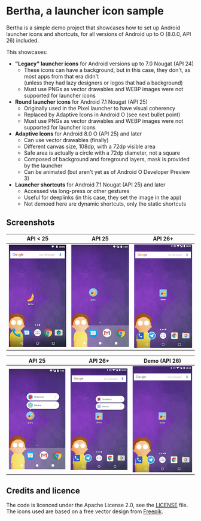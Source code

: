 # Bertha, a launcher icon sample
Bertha is a simple demo project that showcases how to set up Android launcher icons and shortcuts, for all versions of Android up to O (8.0.0, API 26) included.

This showcases:
 * **"Legacy" launcher icons** for Android versions up to 7.0 Nougat (API 24)
    * These icons can have a background, but in this case, they don't, as most apps from that era didn't<br/>
      (unless they had lazy designers or logos that had a background)
    * Must use PNGs as vector drawables and WEBP images were not supported for launcher icons
 * **Round launcher icons** for Android 7.1 Nougat (API 25)
    * Originally used in the Pixel launcher to have visual coherency
    * Replaced by Adaptive Icons in Android O (see next bullet point)                        
    * Must use PNGs as vector drawables and WEBP images were not supported for launcher icons
 * **Adaptive Icons** for Android 8.0 O (API 25) and later
    * Can use vector drawables (finally)
    * Different canvas size, 108dp, with a 72dp visible area
    * Safe area is actually a circle with a 72dp diameter, not a square
    * Composed of background and foreground layers, mask is provided by the launcher
    * Can be animated (but aren't yet as of Android O Developer Preview 3)
 * **Launcher shortcuts** for Android 7.1 Nougat (API 25) and later
    * Accessed via long-press or other gestures
    * Useful for deeplinks (in this case, they set the image in the app)
    * Not demoed here are dynamic shortcuts, only the static shortcuts

## Screenshots

 API < 25 | API 25 | API 26+
 --- | --- | ---
 ![Launcher icon on API pre-25](screenshots/android-23.png) | ![Launcher icon on API 25](screenshots/android-25-round.png) | ![Launcher icon on API 26+](screenshots/android-26-adaptive.png)

 API 25 | API 26+ | Demo (API 26)
 --- | --- | ---
 ![Shortcuts on API 25](screenshots/android-25-shortcuts.png) | ![Shortcuts on API 26+](screenshots/android-26-shortcuts.png) | ![Demo on API 26](screenshots/android-26-shortcuts-demo.gif)

## Credits and licence

The code is licenced under the Apache License 2.0, see the [LICENSE](LICENSE) file. The icons used are based on a free vector design from [Freepik](http://www.freepik.com/free-vector/fruit-background-design_1072729.htm).
